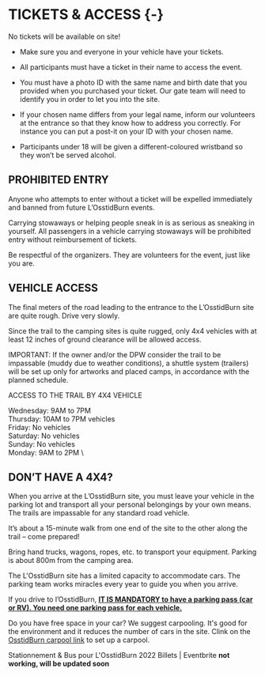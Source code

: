 # TICKETS & ACCESS {-}

No tickets will be available on site!

* Make sure you and everyone in your vehicle have your tickets.
* All participants must have a ticket in their name to access the event. 
* You must have a photo ID with the same name and birth date that you provided when you purchased your ticket. Our gate team will need to identify you in order to let you into the site. 
* If your chosen name differs from your legal name, inform our volunteers at the entrance so that they know how to address you correctly. For instance you can put a post-it on your ID with your chosen name. 

* Participants under 18 will be given a different-coloured wristband so they won’t be served alcohol.


<h2><span> PROHIBITED ENTRY </span></h2> 

Anyone who attempts to enter without a ticket will be expelled immediately and banned from future L’OsstidBurn events.

Carrying stowaways or helping people sneak in is as serious as sneaking in yourself. All passengers in a vehicle carrying stowaways will be prohibited entry without reimbursement of tickets. 

Be respectful of the organizers. They are volunteers for the event, just like you are.


<h2><span> VEHICLE ACCESS </span></h2> 

The final meters of the road leading to the entrance to the L’OsstidBurn site are quite rough. Drive very slowly.

Since the trail to the camping sites is quite rugged, only 4x4 vehicles with at least 12 inches of ground clearance will be allowed access.

IMPORTANT: If the owner and/or the DPW consider the trail to be impassable (muddy due to weather conditions), a shuttle system (trailers) will be set up only for artworks and placed camps, in accordance with the planned schedule. 


ACCESS TO THE TRAIL BY 4X4 VEHICLE


Wednesday: 9AM to 7PM \
Thursday: 10AM to 7PM vehicles \
Friday: No vehicles \
Saturday: No vehicles \
Sunday: No vehicles \
Monday: 9AM to 2PM \

<h2><span> DON’T HAVE A 4X4? </span></h2> 

When you arrive at the L’OsstidBurn site, you must leave your vehicle in the parking lot and transport all your personal belongings by your own means. The trails are impassable for any standard road vehicle.

It’s about a 15-minute walk from one end of the site to the other along the trail – come prepared!

Bring hand trucks, wagons, ropes, etc. to transport your equipment. Parking is about 800m from the camping area.

The L'OsstidBurn site has a limited capacity to accommodate cars.  The parking team works miracles every year to guide you when you arrive.

If you drive to l’OsstidBurn,  <span style="text-decoration:underline">**IT IS MANDATORY to have a parking pass (car or RV). You need one parking pass for each vehicle.**</span>

Do you have free space in your car? We suggest carpooling.
It's good for the environment and it reduces the number of cars in the site.
Clink on the [OsstidBurn carpool link](https://www.groupcarpool.com/t/qtayhw) to set up a carpool.

 
Stationnement & Bus pour L'OsstidBurn 2022 Billets | Eventbrite **not working, will be updated soon**

